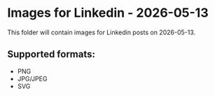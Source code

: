 # Images for Linkedin - 2026-05-13

This folder will contain images for Linkedin posts on 2026-05-13.

## Supported formats:
- PNG
- JPG/JPEG
- SVG
